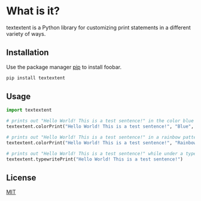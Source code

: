 # What is it?

textextent is a Python library for customizing print statements in a different variety of ways.

## Installation

Use the package manager [pip](https://pip.pypa.io/en/stable/) to install foobar.

```bash
pip install textextent
```

## Usage

```python
import textextent

# prints out "Hello World! This is a test sentence!" in the color blue while also being bolded.
textextent.colorPrint("Hello World! This is a test sentence!", "Blue", "Bold")

# prints out "Hello World! This is a test sentence!" in a rainbow pattern.
textextent.colorPrint("Hello World! This is a test sentence!", "Rainbow")

# prints out "Hello World! This is a test sentence!" while under a typewriter effect.
textextent.typewritePrint("Hello World! This is a test sentence!")

```

## License

[MIT](https://choosealicense.com/licenses/mit/)